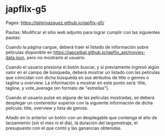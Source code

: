 # japflix-g5

Pages: https://tahirivazquez.github.io/japflix-g5/

Pautas: Modificar el sitio web adjunto para lograr cumplir con las siguientes pautas:

Cuando la página cargue, deberá traer el listado de información sobre películas disponible en https://japceibal.github.io/japflix_api/movies-data.json, pero no mostrarlo al usuario.

Cuando el usuario presiona el botón buscar, y si previamente ingresó algún valor en el campo de búsqueda, deberá mostrar un listado con las películas que coincidan con dicha búsqueda en sus atributos de title o genres o tagline u overview. La información a mostrar en este punto será: title, tagline, y vote_average (en formato de "estrellas").

Cuando el usuario pulse en alguna de las películas mostradas, se deberá desplegar un contenedor superior con la siguiente información de dicha película: title, overview y lista de genres.

Añadir en lo anterior un botón con un desplegable que contenga el año de lanzamiento (sin el mes ni el día), la duración del largometraje, el presupuesto con el que contó y las ganancias obtenidas.
